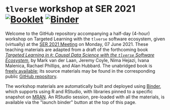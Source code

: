 # `tlverse` workshop at SER 2021 [![Booklet](https://github.com/tlverse/ser2021-workshop/actions/workflows/bookdown.yml/badge.svg)](https://github.com/tlverse/ser2021-workshop/actions/workflows/bookdown.yml) [![Binder](http://mybinder.org/badge_logo.svg)](http://mybinder.org/v2/gh/tlverse/ser2021-workshop/master?urlpath=rstudio)

Welcome to the GitHub repository accompanying a half-day (4-hour) workshop on
Targeted Learning with the `tlverse` software ecosystem, given (virtually) at
the [SER 2021
Meeting](https://epiresearch.org/annual-meeting/2021-meeting/workshop/) on
Monday, 07 June 2021. These teaching materials are adapted from a draft of the
forthcoming book [*Targeted Learning in `R`: Causal Data Science with the
`tlverse` Software Ecosystem*](https://tlverse.org/tlverse-handbook/), by Mark
van der Laan, Jeremy Coyle, Nima Hejazi, Ivana Malenica, Rachael Phillips, and
Alan Hubbard. The unabridged book is [freely
available](https://tlverse.org/tlverse-handbook); its source materials may be
found in the corresponding public [GitHub
repository](https://github.com/tlverse/tlverse-handbook).

The workshop materials are automatically built and deployed using
[Binder](https://github.com/jupyterhub/binderhub), which supports using R and
RStudio, with libraries pinned to a specific snapshot on
[MRAN](https://mran.microsoft.com/documents/rro/reproducibility). An RStudio
session, pre-loaded with all the materials, is available via the "launch binder"
button at the top of this page.
